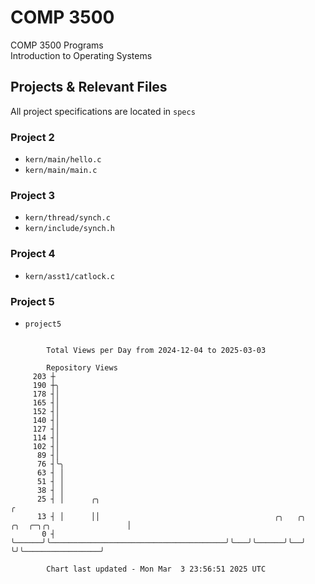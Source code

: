 # COMP 3500
COMP 3500 Programs  
Introduction to Operating Systems  
## Projects & Relevant Files
All project specifications are located in `specs`
### Project 2
- `kern/main/hello.c`
- `kern/main/main.c`
### Project 3
- `kern/thread/synch.c`
- `kern/include/synch.h`
### Project 4
- `kern/asst1/catlock.c`
### Project 5
- `project5`

```

        Total Views per Day from 2024-12-04 to 2025-03-03

        Repository Views
     203 ┼
     190 ┼╮
     178 ┤│
     165 ┤│
     152 ┤│
     140 ┤│
     127 ┤│
     114 ┤│
     102 ┤│
      89 ┤│
      76 ┤╰╮
      63 ┤ │
      51 ┤ │
      38 ┤ │
      25 ┤ │      ╭╮                                                                              ╭
      13 ┤ │      ││                                       ╭╮   ╭╮      ╭╮  ╭─╮╭╮                 │
       0 ┤ ╰──────╯╰───────────────────────────────────────╯╰───╯╰──────╯╰──╯ ╰╯╰─────────────────╯

        Chart last updated - Mon Mar  3 23:56:51 2025 UTC
        
```
